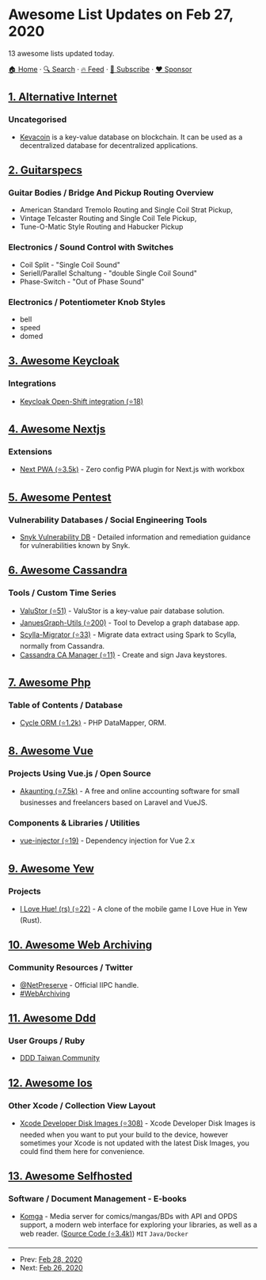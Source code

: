 # Awesome List Updates on Feb 27, 2020

13 awesome lists updated today.

[🏠 Home](/README.md) · [🔍 Search](https://www.trackawesomelist.com/search/) · [🔥 Feed](https://www.trackawesomelist.com/rss.xml) · [📮 Subscribe](https://trackawesomelist.us17.list-manage.com/subscribe?u=d2f0117aa829c83a63ec63c2f&id=36a103854c) · [❤️  Sponsor](https://github.com/sponsors/theowenyoung)



## [1. Alternative Internet](/content/redecentralize/alternative-internet/README.md)

### Uncategorised

*   [Kevacoin](http://kevacoin.org) is a key-value database on blockchain. It can be used as a decentralized database for decentralized applications.

## [2. Guitarspecs](/content/gitfrage/guitarspecs/README.md)

### Guitar Bodies / Bridge And Pickup Routing Overview

*   American Standard Tremolo Routing and Single Coil Strat Pickup,
*   Vintage Telcaster Routing and Single Coil Tele Pickup,
*   Tune-O-Matic Style Routing and Habucker Pickup

### Electronics / Sound Control with Switches

*   Coil Split - "Single Coil Sound"
*   Seriell/Parallel Schaltung - "double Single Coil Sound"
*   Phase-Switch - "Out of Phase Sound"

### Electronics / Potentiometer Knob Styles

*   bell
*   speed
*   domed

## [3. Awesome Keycloak](/content/thomasdarimont/awesome-keycloak/README.md)

### Integrations

*   [Keycloak Open-Shift integration (⭐18)](https://github.com/keycloak/openshift-integration)

## [4. Awesome Nextjs](/content/unicodeveloper/awesome-nextjs/README.md)

### Extensions

*   [Next PWA (⭐3.5k)](https://github.com/shadowwalker/next-pwa) - Zero config PWA plugin for Next.js with workbox

## [5. Awesome Pentest](/content/enaqx/awesome-pentest/README.md)

### Vulnerability Databases / Social Engineering Tools

*   [Snyk Vulnerability DB](https://snyk.io/vuln/) - Detailed information and remediation guidance for vulnerabilities known by Snyk.

## [6. Awesome Cassandra](/content/Anant/awesome-cassandra/README.md)

### Tools / Custom Time Series

*   [ValuStor (⭐51)](https://github.com/Sensaphone/ValuStor) - ValuStor is a key-value pair database solution.
*   [JanuesGraph-Utils (⭐200)](https://github.com/IBM/janusgraph-utils) - Tool to Develop a graph database app.
*   [Scylla-Migrator (⭐33)](https://github.com/scylladb/scylla-migrator) - Migrate data extract using Spark to Scylla, normally from Cassandra.
*   [Cassandra CA Manager (⭐11)](https://github.com/eevans/cassandra-ca-manager) - Create and sign Java keystores.

## [7. Awesome Php](/content/ziadoz/awesome-php/README.md)

### Table of Contents / Database

*   [Cycle ORM (⭐1.2k)](https://github.com/cycle/orm) - PHP DataMapper, ORM.

## [8. Awesome Vue](/content/vuejs/awesome-vue/README.md)

### Projects Using Vue.js / Open Source

*   [Akaunting (⭐7.5k)](https://github.com/akaunting/akaunting) - A free and online accounting software for small businesses and freelancers based on Laravel and VueJS.

### Components & Libraries / Utilities

*   [vue-injector (⭐19)](https://github.com/Scandltd/vue-injector) - Dependency injection for Vue 2.x

## [9. Awesome Yew](/content/jetli/awesome-yew/README.md)

### Projects

*   [I Love Hue! (rs) (⭐22)](https://github.com/noc7c9/i-love-hue-rs) - A clone of the mobile game I Love Hue in Yew (Rust).

## [10. Awesome Web Archiving](/content/iipc/awesome-web-archiving/README.md)

### Community Resources / Twitter

*   [@NetPreserve](https://twitter.com/NetPreserve) - Official IIPC handle.
*   [#WebArchiving](https://twitter.com/search?q=%23webarchiving)

## [11. Awesome Ddd](/content/heynickc/awesome-ddd/README.md)

### User Groups / Ruby

*   [DDD Taiwan Community](https://www.facebook.com/groups/dddtaiwan/)

## [12. Awesome Ios](/content/vsouza/awesome-ios/README.md)

### Other Xcode / Collection View Layout

*   [Xcode Developer Disk Images (⭐308)](https://github.com/haikieu/xcode-developer-disk-image-all-platforms) - Xcode Developer Disk Images is needed when you want to put your build to the device, however sometimes your Xcode is not updated with the latest Disk Images, you could find them here for convenience.

## [13. Awesome Selfhosted](/content/awesome-selfhosted/awesome-selfhosted/README.md)

### Software / Document Management - E-books

*   [Komga](https://komga.org) - Media server for comics/mangas/BDs with API and OPDS support, a modern web interface for exploring your libraries, as well as a web reader. ([Source Code (⭐3.4k)](https://github.com/gotson/komga)) `MIT` `Java/Docker`

---

- Prev: [Feb 28, 2020](/content/2020/02/28/README.md)
- Next: [Feb 26, 2020](/content/2020/02/26/README.md)